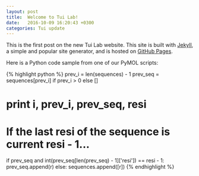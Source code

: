 ```yaml
---
layout: post
title:  Welcome to Tui Lab!
date:   2016-10-09 16:20:43 +0300
categories: Tui update
---
```


This is the first post on the new Tui Lab website. This site is built with [Jekyll](https://jekyllrb.com/), a simple and popular site generator, and is hosted on [GitHub Pages](https://pages.github.com/).

Here is a Python code sample from one of our PyMOL scripts:

{% highlight python %}
prev_i = len(sequences) - 1
prev_seq = sequences[prev_i] if prev_i > 0 else []
# print i, prev_i, prev_seq, resi

# If the last resi of the sequence is current resi - 1...
if prev_seq and int(prev_seq[len(prev_seq) - 1]['resi']) == resi - 1:
    prev_seq.append(r)
else:
    sequences.append([r])
{% endhighlight %}
